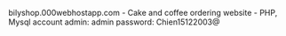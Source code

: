 bilyshop.000webhostapp.com - Cake and coffee ordering website - PHP, Mysql
account admin: admin
password: Chien15122003@
